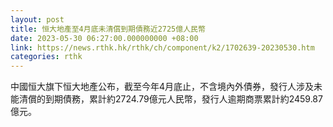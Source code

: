 ```yaml
---
layout: post
title: 恒大地產至4月底未清償到期債務近2725億人民幣
date: 2023-05-30 06:27:00.000000000 +08:00
link: https://news.rthk.hk/rthk/ch/component/k2/1702639-20230530.htm
categories: rthk
---
```


中國恒大旗下恒大地產公布，截至今年4月底止，不含境內外債券，發行人涉及未能清償的到期債務，累計約2724.79億元人民幣，發行人逾期商票累計約2459.87億元。
